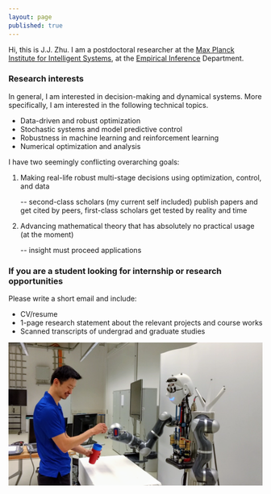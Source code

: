 ```yaml
---
layout: page
published: true
---
```

Hi, this is J.J. Zhu. I am a postdoctoral researcher at the [Max Planck Institute for Intelligent Systems](http://is.tue.mpg.de/), at the [Empirical Inference](https://ei.is.tuebingen.mpg.de/) Department.

### Research interests

In general, I am interested in decision-making and dynamical systems. More specifically, I am interested in the following technical topics.

+ Data-driven and robust optimization
+ Stochastic systems and model predictive control
+ Robustness in machine learning and reinforcement learning
+ Numerical optimization and analysis

I have two seemingly conflicting overarching goals:

1. Making real-life robust multi-stage decisions using optimization, control, and data

   -- second-class scholars (my current self included) publish papers and get cited by peers, first-class scholars get tested by reality and time 

2. Advancing mathematical theory that has absolutely no practical usage (at the moment)

   -- insight must proceed applications

### If you are a student looking for internship or research opportunities

Please write a short email and include:

- CV/resume
- 1-page research statement about the relevant projects and course works
- Scanned transcripts of undergrad and graduate studies

![learning and control](/images/atom.png)
